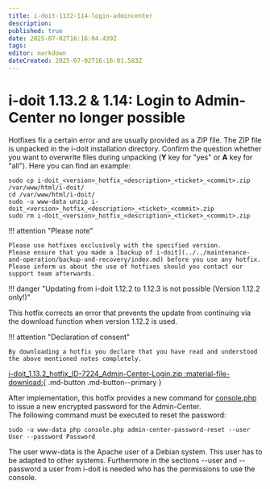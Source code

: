 ```yaml
---
title: i-doit-1132-114-login-admincenter
description: 
published: true
date: 2025-07-02T16:16:04.439Z
tags: 
editor: markdown
dateCreated: 2025-07-02T16:16:01.583Z
---
```


# i-doit 1.13.2 & 1.14: Login to Admin-Center no longer possible

Hotfixes fix a certain error and are usually provided as a ZIP file. The ZIP file is unpacked in the i-doit installation directory. Confirm the question whether you want to overwrite files during unpacking (**Y** key for "yes" or **A** key for "all"). Here you can find an example:

    sudo cp i-doit_<version>_hotfix_<description>_<ticket>_<commit>.zip /var/www/html/i-doit/
    cd /var/www/html/i-doit/
    sudo -u www-data unzip i-doit_<version>_hotfix_<description>_<ticket>_<commit>.zip
    sudo rm i-doit_<version>_hotfix_<description>_<ticket>_<commit>.zip

!!! attention "Please note"

    Please use hotfixes exclusively with the specified version.
    Please ensure that you made a [backup of i-doit](../../maintenance-and-operation/backup-and-recovery/index.md) before you use any hotfix.
    Please inform us about the use of hotfixes should you contact our support team afterwards.

!!! danger "Updating from i-doit 1.12.2 to 1.12.3 is not possible (Version 1.12.2 only!)"

This hotfix corrects an error that prevents the update from continuing via the download function when version 1.12.2 is used.

!!! attention "Declaration of consent"

    By downloading a hotfix you declare that you have read and understood the above mentioned notes completely.

[i-doit_1.13.2_hotfix_ID-7224_Admin-Center-Login.zip :material-file-download:](../../assets/downloads/hotfixes/i-doit_1.13.2_hotfix_ID-7224_Admin-Center-Login.zip){ .md-button .md-button--primary }

After implementation, this hotfix provides a new command for [console.php](../../automation-and-integration/cli/index.md) to issue a new encrypted password for the Admin-Center.  
The following command must be executed to reset the password:

    sudo -u www-data php console.php admin-center-password-reset --user User --password Password

The user www-data is the Apache user of a Debian system. This user has to be adapted to other systems. Furthermore in the sections --user and --password a user from i-doit is needed who has the permissions to use the console.
